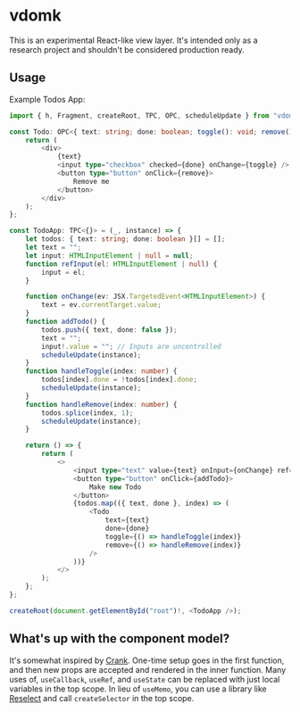 # vdomk

This is an experimental React-like view layer. It's intended only as a research project
and shouldn't be considered production ready.

## Usage

Example Todos App:

```typescript
import { h, Fragment, createRoot, TPC, OPC, scheduleUpdate } from "vdomk";

const Todo: OPC<{ text: string; done: boolean; toggle(): void; remove(): void }> = ({ text, done, toggle, remove }) => {
	return (
		<div>
			{text}
			<input type="checkbox" checked={done} onChange={toggle} />
			<button type="button" onClick={remove}>
				Remove me
			</button>
		</div>
	);
};

const TodoApp: TPC<{}> = (_, instance) => {
	let todos: { text: string; done: boolean }[] = [];
	let text = "";
	let input: HTMLInputElement | null = null;
	function refInput(el: HTMLInputElement | null) {
		input = el;
	}

	function onChange(ev: JSX.TargetedEvent<HTMLInputElement>) {
		text = ev.currentTarget.value;
	}
	function addTodo() {
		todos.push({ text, done: false });
		text = "";
		input!.value = ""; // Inputs are uncontrolled
		scheduleUpdate(instance);
	}
	function handleToggle(index: number) {
		todos[index].done = !todos[index].done;
		scheduleUpdate(instance);
	}
	function handleRemove(index: number) {
		todos.splice(index, 1);
		scheduleUpdate(instance);
	}

	return () => {
		return (
			<>
				<input type="text" value={text} onInput={onChange} ref={refInput} />
				<button type="button" onClick={addTodo}>
					Make new Todo
				</button>
				{todos.map(({ text, done }, index) => (
					<Todo
						text={text}
						done={done}
						toggle={() => handleToggle(index)}
						remove={() => handleRemove(index)}
					/>
				))}
			</>
		);
	};
};

createRoot(document.getElementById("root")!, <TodoApp />);
```

## What's up with the component model?

It's somewhat inspired by [Crank](https://crank.js.org/).
One-time setup goes in the first function, and then new props are accepted and rendered in the inner function.
Many uses of, `useCallback`, `useRef`, and `useState` can be replaced with just local variables in the top scope.
In lieu of `useMemo`, you can use a library like [Reselect](https://github.com/reduxjs/reselect) and call `createSelector` in the top scope.
